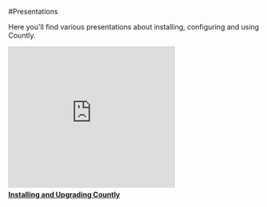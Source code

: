 #Presentations

Here you'll find various presentations about installing, configuring and using Countly. 

<iframe src="http://www.slideshare.net/slideshow/embed_code/20285243?rel=0" 
width="332" height="283" frameborder="0" marginwidth="0" marginheight="0" scrolling="no" 
style="border:1px solid #CCC;border-width:1px 1px 0;margin-bottom:5px" 
allowfullscreen webkitallowfullscreen mozallowfullscreen> </iframe> 
<div style="margin-bottom:5px"> <strong> 
<a href="http://www.slideshare.net/countly/installing-and-upgrading-countly" 
title="Installing and Upgrading Countly" target="_blank">Installing and Upgrading Countly</a> </strong> 
</div>
